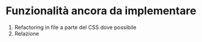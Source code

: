 # Funzionalità ancora da implementare

1) Refactoring in file a parte del CSS dove possibile
2) Relazione